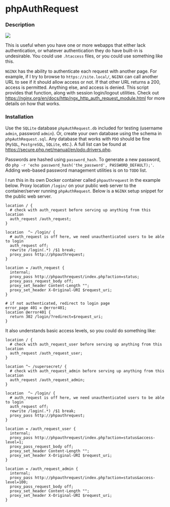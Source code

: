 # phpAuthRequest

### Description
![](https://i.imgur.com/pbHwVp7.jpg)

This is useful when you have one or more webapps that either lack authentication, or whatever authentication they do have built-in is undesirable. You could use `.htaccess` files, or you could use something like this.

`NGINX` has the ability to authenticate each request with another page. For example, if I try to browse to `https://site.local/`, `NGINX` can call another URL to see if it should allow access or not. If that other URL returns a 200, access is permitted. Anything else, and access is denied. This script provides that function, along with session login/logout utilities. Check out https://nginx.org/en/docs/http/ngx_http_auth_request_module.html for more details on how that works.

### Installation
Use the `SQLite` database `phpAuthRequest.db` included for testing (username `admin`, password `admin`). Or, create your own database using the schema in `phpAuthRequest.sql`. Any database that works with `PDO` should be fine (`MySQL`, `PostgreSQL`, `SQLite`, etc.). A full list can be found at https://secure.php.net/manual/en/pdo.drivers.php.

Passwords are hashed using `password_hash`. To generate a new password, do `php -r 'echo password_hash('the_password', PASSWORD_DEFAULT);'`. Adding web-based password management utilities is on to `TODO` list.

I run this in its own Docker container called `phpauthrequest` in the example below. Proxy location `/login/` on your public web server to the container/server running `phpAuthRequest`. Below is a `NGINX` setup snippet for the public web server.

```
location / {
  # check with auth_request before serving up anything from this location
  auth_request /auth_request;
}

location  ^~ /login/ {
  # auth_request is off here, we need unauthenticated users to be able to login
  auth_request off;
  rewrite /login(.*) /$1 break;
  proxy_pass http://phpauthrequest;
}

location = /auth_request {
  internal;
  proxy_pass http://phpauthrequest/index.php?action=status;
  proxy_pass_request_body off;
  proxy_set_header Content-Length "";
  proxy_set_header X-Original-URI $request_uri;
}

# if not authenticated, redirect to login page
error_page 401 = @error401;
location @error401 {
  return 302 /login/?redirect=$request_uri;
}
```

It also understands basic access levels, so you could do something like:

```
location / {
  # check with auth_request_user before serving up anything from this location
  auth_request /auth_request_user;
}

location ^~ /supersecret/ {
  # check with auth_request_admin before serving up anything from this location
  auth_request /auth_request_admin;
}

location  ^~ /login/ {
  # auth_request is off here, we need unauthenticated users to be able to login
  auth_request off;
  rewrite /login(.*) /$1 break;
  proxy_pass http://phpauthrequest;
}

location = /auth_request_user {
  internal;
  proxy_pass http://phpauthrequest/index.php?action=status&access-level=1;
  proxy_pass_request_body off;
  proxy_set_header Content-Length "";
  proxy_set_header X-Original-URI $request_uri;
}

location = /auth_request_admin {
  internal;
  proxy_pass http://phpauthrequest/index.php?action=status&access-level=100;
  proxy_pass_request_body off;
  proxy_set_header Content-Length "";
  proxy_set_header X-Original-URI $request_uri;
}
```
